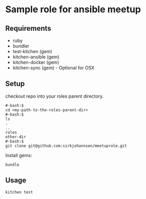 Sample role for ansible meetup
=========

Requirements
------------

* ruby
* bundler
* test-kitchen (gem)
* kitchen-ansible (gem)
* kitchen-docker (gem)
* kitchen-sync (gem) - Optional for OSX

Setup
--------------

checkout repo into your roles parent  directory. 
```
#-bash:$
cd <my-path-to-the-roles-parent-dir>
#-bash:$
ls
.
..
roles
other-dir
#-bash:$
git clone git@github.com:sirkjohannsen/meetuprole.git 
```
Install gems:
```
bundle
```

Usage
------------

```
kitchen test
```
